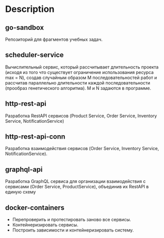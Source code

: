 # Description

## go-sandbox

Репозиторий для фрагментов учебных задач.


## scheduler-service

Вычислительный сервис, который рассчитывает длительность проекта (исходя из того что существует ограничение использования ресурса max = N), создав случайным образом M последовательностей работ и рассчитав параллельно  длительности каждой последовательности (прообраз генетического алгоритма). M и N задаются в программе.


## http-rest-api

Разработка RestAPI сервисов (Product Service, Order Service, Inventory Service, NotificationService)


## http-rest-api-conn

Разработка взаимодействия сервисов (Order Service, Inventory Service, NotificationService).


## graphql-api

Разработка GraphQL сервиса для организации взаимодействия с сервисами (Order Service, ProductService), объединив их RestAPI в единую схему


## docker-containers

- Перепроверить и протестировать заново все сервисы.
- Контейнеризировать сервисы.
- Построить зависимости и контейнеризировать систему.
